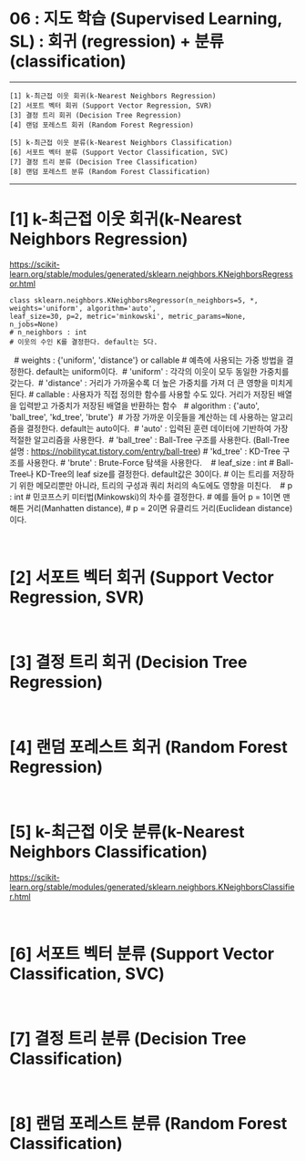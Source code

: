 #  06 : 지도 학습 (Supervised Learning, SL) : 회귀 (regression) + 분류 (classification)

---

	[1] k-최근접 이웃 회귀(k-Nearest Neighbors Regression)
 	[2] 서포트 벡터 회귀 (Support Vector Regression, SVR)
	[3] 결정 트리 회귀 (Decision Tree Regression)
 	[4] 랜덤 포레스트 회귀 (Random Forest Regression)  
  	
  	[5] k-최근접 이웃 분류(k-Nearest Neighbors Classification)
  	[6] 서포트 벡터 분류 (Support Vector Classification, SVC)
   	[7] 결정 트리 분류 (Decision Tree Classification)
   	[8] 랜덤 포레스트 분류 (Random Forest Classification)    	
	
---  

# [1] k-최근접 이웃 회귀(k-Nearest Neighbors Regression)
https://scikit-learn.org/stable/modules/generated/sklearn.neighbors.KNeighborsRegressor.html

	class sklearn.neighbors.KNeighborsRegressor(n_neighbors=5, *, weights='uniform', algorithm='auto', 
	leaf_size=30, p=2, metric='minkowski', metric_params=None, n_jobs=None)
	# n_neighbors : int
	# 이웃의 수인 K를 결정한다. default는 5다. 
 
	# weights : {'uniform', 'distance'} or callable
	# 예측에 사용되는 가중 방법을 결정한다. default는 uniform이다. 
	# 'uniform' : 각각의 이웃이 모두 동일한 가중치를 갖는다. 
	# 'distance' : 거리가 가까울수록 더 높은 가중치를 가져 더 큰 영향을 미치게 된다.
	# callable : 사용자가 직접 정의한 함수를 사용할 수도 있다. 거리가 저장된 배열을 입력받고 가중치가 저장된 배열을 반환하는 함수
 
	# algorithm : {'auto', 'ball_tree', 'kd_tree', 'brute'} 
	# 가장 가까운 이웃들을 계산하는 데 사용하는 알고리즘을 결정한다. default는 auto이다. 
	# 'auto' : 입력된 훈련 데이터에 기반하여 가장 적절한 알고리즘을 사용한다. 
	# 'ball_tree' : Ball-Tree 구조를 사용한다. (Ball-Tree 설명 : https://nobilitycat.tistory.com/entry/ball-tree)
	# 'kd_tree' : KD-Tree 구조를 사용한다.
	# 'brute' : Brute-Force 탐색을 사용한다. 
 
	# leaf_size : int
	# Ball-Tree나 KD-Tree의 leaf size를 결정한다. default값은 30이다.
	# 이는 트리를 저장하기 위한 메모리뿐만 아니라, 트리의 구성과 쿼리 처리의 속도에도 영향을 미친다. 
 
	# p : int
	# 민코프스키 미터법(Minkowski)의 차수를 결정한다. 
	# 예를 들어 p = 1이면 맨해튼 거리(Manhatten distance), 
	# p = 2이면 유클리드 거리(Euclidean distance)이다. 

<br>

# [2] 서포트 벡터 회귀 (Support Vector Regression, SVR)

<br>

# [3] 결정 트리 회귀 (Decision Tree Regression)

<br>

# [4] 랜덤 포레스트 회귀 (Random Forest Regression)  

<br>

# [5] k-최근접 이웃 분류(k-Nearest Neighbors Classification)
https://scikit-learn.org/stable/modules/generated/sklearn.neighbors.KNeighborsClassifier.html

<br>

# [6] 서포트 벡터 분류 (Support Vector Classification, SVC)

<br>

# [7] 결정 트리 분류 (Decision Tree Classification)

<br>

# [8] 랜덤 포레스트 분류 (Random Forest Classification)

<br>


